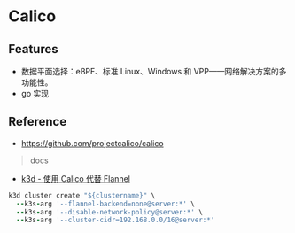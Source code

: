 # Calico

## Features

- 数据平面选择：eBPF、标准 Linux、Windows 和 VPP——网络解决方案的多功能性。
- go 实现

## Reference

- <https://github.com/projectcalico/calico>

> docs

- [k3d - 使用 Calico 代替 Flannel](https://k3d.io/stable/usage/advanced/calico/)

```ruby
k3d cluster create "${clustername}" \
  --k3s-arg '--flannel-backend=none@server:*' \
  --k3s-arg '--disable-network-policy@server:*' \
  --k3s-arg '--cluster-cidr=192.168.0.0/16@server:*'
```
